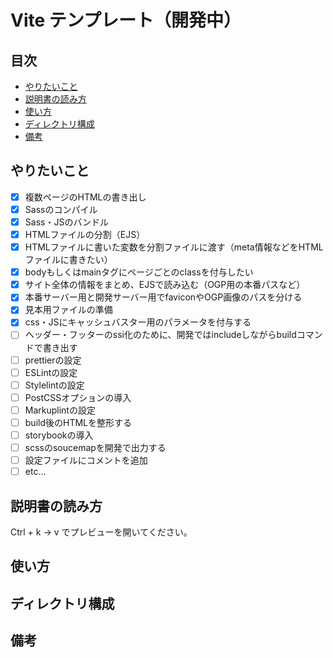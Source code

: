 # Vite テンプレート（開発中）<!-- omit in toc -->

## 目次<!-- omit in toc -->
- [やりたいこと](#やりたいこと)
- [説明書の読み方](#説明書の読み方)
- [使い方](#使い方)
- [ディレクトリ構成](#ディレクトリ構成)
- [備考](#備考)

## やりたいこと
- [x] 複数ページのHTMLの書き出し
- [x] Sassのコンパイル
- [x] Sass・JSのバンドル
- [x] HTMLファイルの分割（EJS）
- [x] HTMLファイルに書いた変数を分割ファイルに渡す（meta情報などをHTMLファイルに書きたい）
- [x] bodyもしくはmainタグにページごとのclassを付与したい
- [x] サイト全体の情報をまとめ、EJSで読み込む（OGP用の本番パスなど）
- [x] 本番サーバー用と開発サーバー用でfaviconやOGP画像のパスを分ける
- [x] 見本用ファイルの準備
- [x] css・JSにキャッシュバスター用のパラメータを付与する
- [ ] ヘッダー・フッターのssi化のために、開発ではincludeしながらbuildコマンドで書き出す
- [ ] prettierの設定
- [ ] ESLintの設定
- [ ] Stylelintの設定
- [ ] PostCSSオプションの導入
- [ ] Markuplintの設定
- [ ] build後のHTMLを整形する
- [ ] storybookの導入
- [ ] scssのsoucemapを開発で出力する
- [ ] 設定ファイルにコメントを追加
- [ ] etc...

## 説明書の読み方
Ctrl + k → v でプレビューを開いてください。

## 使い方

## ディレクトリ構成

## 備考
